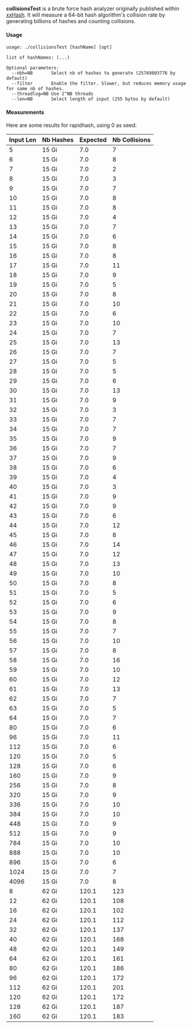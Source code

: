 
__collisionsTest__ is a brute force hash analyzer originally published within [xxHash](https://github.com/Cyan4973/xxHash/tree/dev/tests/collisions).
It will measure a 64-bit hash algorithm's collision rate by generating billions of hashes and counting collisions.

#### Usage

```
usage: ./collisionsTest [hashName] [opt]

list of hashNames: (...)

Optional parameters:
  --nbh=NB       Select nb of hashes to generate (25769803776 by default)
  --filter       Enable the filter. Slower, but reduces memory usage for same nb of hashes.
  --threadlog=NB Use 2^NB threads
  --len=NB       Select length of input (255 bytes by default)
```

#### Measurements

Here are some results for rapidhash, using $0$ as seed:

| Input Len | Nb Hashes | Expected | Nb Collisions |
| ---  | ---   | ---   | --- |
|    5 | 15 Gi |   7.0 |   7 |
|    6 | 15 Gi |   7.0 |   8 |
|    7 | 15 Gi |   7.0 |   2 |
|    8 | 15 Gi |   7.0 |   3 |
|    9 | 15 Gi |   7.0 |   7 |
|   10 | 15 Gi |   7.0 |   8 |
|   11 | 15 Gi |   7.0 |   8 |
|   12 | 15 Gi |   7.0 |   4 |
|   13 | 15 Gi |   7.0 |   7 |
|   14 | 15 Gi |   7.0 |   6 |
|   15 | 15 Gi |   7.0 |   8 |
|   16 | 15 Gi |   7.0 |   8 |
|   17 | 15 Gi |   7.0 |  11 |
|   18 | 15 Gi |   7.0 |   9 |
|   19 | 15 Gi |   7.0 |   5 |
|   20 | 15 Gi |   7.0 |   8 |
|   21 | 15 Gi |   7.0 |  10 |
|   22 | 15 Gi |   7.0 |   6 |
|   23 | 15 Gi |   7.0 |  10 |
|   24 | 15 Gi |   7.0 |   7 |
|   25 | 15 Gi |   7.0 |  13 |
|   26 | 15 Gi |   7.0 |   7 |
|   27 | 15 Gi |   7.0 |   5 |
|   28 | 15 Gi |   7.0 |   5 |
|   29 | 15 Gi |   7.0 |   6 |
|   30 | 15 Gi |   7.0 |  13 |
|   31 | 15 Gi |   7.0 |   9 |
|   32 | 15 Gi |   7.0 |   3 |
|   33 | 15 Gi |   7.0 |   7 |
|   34 | 15 Gi |   7.0 |   7 |
|   35 | 15 Gi |   7.0 |   9 |
|   36 | 15 Gi |   7.0 |   7 |
|   37 | 15 Gi |   7.0 |   9 |
|   38 | 15 Gi |   7.0 |   6 |
|   39 | 15 Gi |   7.0 |   4 |
|   40 | 15 Gi |   7.0 |   3 |
|   41 | 15 Gi |   7.0 |   9 |
|   42 | 15 Gi |   7.0 |   9 |
|   43 | 15 Gi |   7.0 |   6 |
|   44 | 15 Gi |   7.0 |  12 |
|   45 | 15 Gi |   7.0 |   8 |
|   46 | 15 Gi |   7.0 |  14 |
|   47 | 15 Gi |   7.0 |  12 |
|   48 | 15 Gi |   7.0 |  13 |
|   49 | 15 Gi |   7.0 |  10 |
|   50 | 15 Gi |   7.0 |   8 |
|   51 | 15 Gi |   7.0 |   5 |
|   52 | 15 Gi |   7.0 |   6 |
|   53 | 15 Gi |   7.0 |   9 |
|   54 | 15 Gi |   7.0 |   8 |
|   55 | 15 Gi |   7.0 |   7 |
|   56 | 15 Gi |   7.0 |  10 |
|   57 | 15 Gi |   7.0 |   8 |
|   58 | 15 Gi |   7.0 |  16 |
|   59 | 15 Gi |   7.0 |  10 |
|   60 | 15 Gi |   7.0 |  12 |
|   61 | 15 Gi |   7.0 |  13 |
|   62 | 15 Gi |   7.0 |   7 |
|   63 | 15 Gi |   7.0 |   5 |
|   64 | 15 Gi |   7.0 |   7 |
|   80 | 15 Gi |   7.0 |   6 |
|   96 | 15 Gi |   7.0 |  11 |
|  112 | 15 Gi |   7.0 |   6 |
|  120 | 15 Gi |   7.0 |   5 |
|  128 | 15 Gi |   7.0 |   6 |
|  160 | 15 Gi |   7.0 |   9 |
|  256 | 15 Gi |   7.0 |   8 |
|  320 | 15 Gi |   7.0 |   9 |
|  336 | 15 Gi |   7.0 |  10 |
|  384 | 15 Gi |   7.0 |  10 |
|  448 | 15 Gi |   7.0 |   9 |
|  512 | 15 Gi |   7.0 |   9 |
|  784 | 15 Gi |   7.0 |  10 |
|  888 | 15 Gi |   7.0 |  10 |
|  896 | 15 Gi |   7.0 |   6 |
| 1024 | 15 Gi |   7.0 |   7 |
| 4096 | 15 Gi |   7.0 |   8 |
|    8 | 62 Gi | 120.1 | 123 |
|   12 | 62 Gi | 120.1 | 108 |
|   16 | 62 Gi | 120.1 | 102 |
|   24 | 62 Gi | 120.1 | 112 |
|   32 | 62 Gi | 120.1 | 137 |
|   40 | 62 Gi | 120.1 | 168 |
|   48 | 62 Gi | 120.1 | 149 |
|   64 | 62 Gi | 120.1 | 161 |
|   80 | 62 Gi | 120.1 | 186 |
|   96 | 62 Gi | 120.1 | 172 |
|  112 | 62 Gi | 120.1 | 201 |
|  120 | 62 Gi | 120.1 | 172 |
|  128 | 62 Gi | 120.1 | 187 |
|  160 | 62 Gi | 120.1 | 183 |
